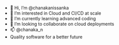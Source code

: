 - 👋 Hi, I’m @chanakanissanka
- 👀 I’m interested in Cloud and CI/CD at scale
- 🌱 I’m currently learning advanced coding
- 💞️ I’m looking to collaborate on cloud deployments
- 📫 @chanaka_n
- Quality software for a better future

<!---
chanakanissanka/chanakanissanka is a ✨ special ✨ repository because its `README.md` (this file) appears on your GitHub profile.
You can click the Preview link to take a look at your changes.
--->
